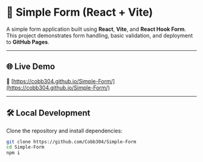 # 📝 Simple Form (React + Vite)

A simple form application built using **React**, **Vite**, and **React Hook Form**. This project demonstrates form handling, basic validation, and deployment to **GitHub Pages**.

---

## 🌐 Live Demo

🔗 [https://cobb304.github.io/Simple-Form/](https://cobb304.github.io/Simple-Form/)

---

## 🛠️ Local Development

Clone the repository and install dependencies:

```bash
git clone https://github.com/Cobb304/Simple-Form
cd Simple-Form
npm i

